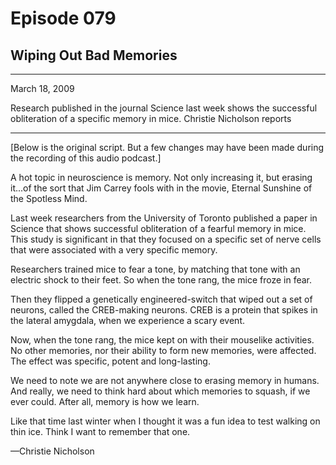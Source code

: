 # Episode 079

## Wiping Out Bad Memories

---

March 18, 2009

Research published in the journal Science last week shows the successful obliteration of a specific memory in mice. Christie Nicholson reports

---

[Below is the original script. But a few changes may have been made during the recording of this audio podcast.]

A hot topic in neuroscience is memory. Not only increasing it, but erasing it...of the sort that Jim Carrey fools with in the movie, Eternal Sunshine of the Spotless Mind.

Last week researchers from the University of Toronto published a paper in Science that shows successful obliteration of a fearful memory in mice. This study is significant in that they focused on a specific set of nerve cells that were associated with a very specific memory.

Researchers trained mice to fear a tone, by matching that tone with an electric shock to their feet. So when the tone rang, the mice froze in fear.

Then they flipped a genetically engineered-switch that wiped out a set of neurons, called the CREB-making neurons. CREB is a protein that spikes in the lateral amygdala, when we experience a scary event.

Now, when the tone rang, the mice kept on with their mouselike activities. No other memories, nor their ability to form new memories, were affected. The effect was specific, potent and long-lasting.

We need to note we are not anywhere close to erasing memory in humans. And really, we need to think hard about which memories to squash, if we ever could. After all, memory is how we learn.

Like that time last winter when I thought it was a fun idea to test walking on thin ice. Think I want to remember that one.

—Christie Nicholson

